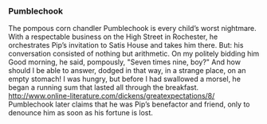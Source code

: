 ### Pumblechook

The pompous corn chandler Pumblechook is every child’s worst nightmare. With a respectable business on the High Street in Rochester, he orchestrates Pip’s invitation to Satis House and takes him there. But:
his conversation consisted of nothing but arithmetic. On my politely bidding him Good morning, he said, pompously, "Seven times nine, boy?" And how should I be able to answer, dodged in that way, in a strange place, on an empty stomach! I was hungry, but before I had swallowed a morsel, he began a running sum that lasted all through the breakfast. http://www.online-literature.com/dickens/greatexpectations/8/
Pumblechook later claims that he was Pip’s benefactor and friend, only to denounce him as soon as his fortune is lost.
